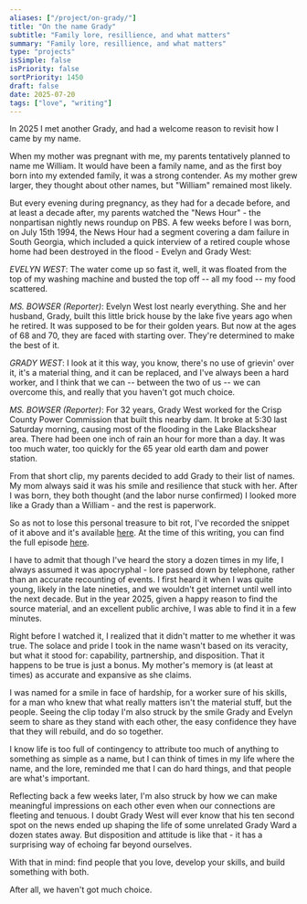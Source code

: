 ```yaml
---
aliases: ["/project/on-grady/"]
title: "On the name Grady"
subtitle: "Family lore, resillience, and what matters"
summary: "Family lore, resillience, and what matters"
type: "projects"
isSimple: false
isPriority: false
sortPriority: 1450
draft: false
date: 2025-07-20
tags: ["love", "writing"]
---
```


In 2025 I met another Grady, and had a welcome reason to revisit how I came by my name. 

When my mother was pregnant with me, my parents tentatively planned to name me William. It would have been a family name, and as the first boy born into my extended family, it was a strong contender. As my mother grew larger, they thought about other names, but "William" remained most likely.

But every evening during pregnancy, as they had for a decade before, and at least a decade after, my parents watched the "News Hour" - the nonpartisan nightly news roundup on PBS. A few weeks before I was born, on July 15th 1994, the News Hour had a segment covering a dam failure in South Georgia, which included a quick interview of a retired couple whose home had been destroyed in the flood - Evelyn and Grady West:

*EVELYN WEST*: The water come up so fast it, well, it was floated from the top of my washing machine and busted the top off -- all my food -- my food scattered.

*MS. BOWSER (Reporter)*: Evelyn West lost nearly everything. She and her husband, Grady, built this little brick house by the lake five years ago when he retired. It was supposed to be for their golden years. But now at the ages of 68 and 70, they are faced with starting over. They're determined to make the best of it.

*GRADY WEST*: I look at it this way, you know, there's no use of grievin' over it, it's a material thing, and it can be replaced, and I've always been a hard worker, and I think that we can -- between the two of us -- we can overcome this, and really that you haven't got much choice.

*MS. BOWSER (Reporter)*: For 32 years, Grady West worked for the Crisp County Power Commission that built this nearby dam. It broke at 5:30 last Saturday morning, causing most of the flooding in the Lake Blackshear area. There had been one inch of rain an hour for more than a day. It was too much water, too quickly for the 65 year old earth dam and power station. 

From that short clip, my parents decided to add Grady to their list of names. My mom always said it was his smile and resilience that stuck with her. After I was born, they both thought (and the labor nurse confirmed) I looked more like a Grady than a William - and the rest is paperwork. 

So as not to lose this personal treasure to bit rot, I've recorded the snippet of it above and it's available [here](https://drive.google.com/file/d/1XxtK_ZznkVUu3xH60I7Vp-AlkgZ1szbS/view?usp=sharing).
At the time of this writing, you can find the full episode [here](https://americanarchive.org/catalog/cpb-aacip-507-zc7rn31636). 

I have to admit that though I've heard the story a dozen times in my life, I always assumed it was apocryphal - lore passed down by telephone, rather than an accurate recounting of events. I first heard it when I was quite young, likely in the late nineties, and we wouldn't get internet until well into the next decade. But in the year 2025, given a happy reason to find the source material, and an excellent public archive, I was able to find it in a few minutes.

Right before I watched it, I realized that it didn't matter to me whether it was true. The solace and pride I took in the name wasn't based on its veracity, but what it stood for: capability, partnership, and disposition. That it happens to be true is just a bonus. My mother's memory is (at least at times) as accurate and expansive as she claims. 

I was named for a smile in face of hardship, for a worker sure of his skills, for a man who knew that what really matters isn't the material stuff, but the people. Seeing the clip today I'm also struck by the smile Grady and Evelyn seem to share as they stand with each other, the easy confidence they have that they will rebuild, and do so together.

I know life is too full of contingency to attribute too much of anything to something as simple as a name, but I can think of times in my life where the name, and the lore, reminded me that I can do hard things, and that people are what's important.

Reflecting back a few weeks later, I'm also struck by how we can make meaningful impressions on each other even when our connections are fleeting and tenuous. I doubt Grady West will ever know that his ten second spot on the news ended up shaping the life of some unrelated Grady Ward a dozen states away. But disposition and attitude is like that - it has a surprising way of echoing far beyond ourselves.

With that in mind: find people that you love, develop your skills, and build something with both. 

After all, we haven't got much choice.
